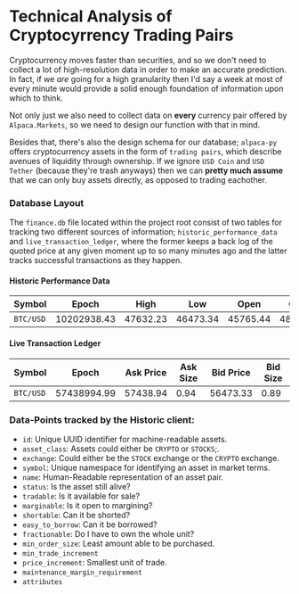 # Technical Analysis of Cryptocyrrency Trading Pairs


Cryptocurrency moves faster than securities, and so we don't need to collect a lot of high-resolution
data in order to make an accurate prediction.  In fact, if we _are_ going for a high granularity then
I'd say a week at most of every minute would provide a solid enough foundation of information upon
which to think.

Not only just we also need to collect data on **every** currency pair offered by `Alpaca.Markets`, so
we need to design our function with that in mind.

Besides that, there's also the design schema for our database; `alpaca-py` offers cryptocurrency
assets in the form of `trading pairs`, which describe avenues of liquidity through ownership.
If we ignore `USD Coin` and `USD Tether` (because they're trash anyways) then we can
**pretty much assume** that we can only buy assets directly, as opposed to trading eachother.


### Database Layout
The `finance.db` file located within the project root consist of two tables for tracking two different
sources of information; `historic_performance_data` and `live_transaction_ledger`, where the former
keeps a back log of the quoted price at any given moment up to so many minutes ago and the latter
tracks successful transactions as they happen.

#### Historic Performance Data
| Symbol    | Epoch       | High     | Low      | Open     | Close    |
| --------- | ----------- | -------- | -------- | -------- | -------- |
| `BTC/USD` | 10202938.43 | 47632.23 | 46473.34 | 45765.44 | 48754.69 |

#### Live Transaction Ledger
| Symbol    | Epoch       | Ask Price | Ask Size | Bid Price | Bid Size |
| --------- | ----------- | --------- | -------- | --------- | -------- |
| `BTC/USD` | 57438994.99 | 57438.94  | 0.94     | 56473.33  | 0.89     |


### Data-Points tracked by the Historic client:
- `id`: Unique UUID identifier for machine-readable assets.
- `asset_class`: Assets could either be `CRYPTO` or `STOCKS`;.
- `exchange`: Could either be the `STOCK` exchange or the `CRYPTO` exchange.
- `symbol`: Unique namespace for identifying an asset in market terms.
- `name`: Human-Readable representation of an asset pair.
- `status`: Is the asset still alive?
- `tradable`: Is it available for sale?
- `marginable`: Is it open to margining?
- `shortable`: Can it be shorted?
- `easy_to_borrow`: Can it be borrowed?
- `fractionable`: Do I have to own the whole unit?
- `min_order_size`: Least amount able to be purchased.
- `min_trade_increment`
- `price_increment`: Smallest unit of trade.
- `maintenance_margin_requirement`
- `attributes`


